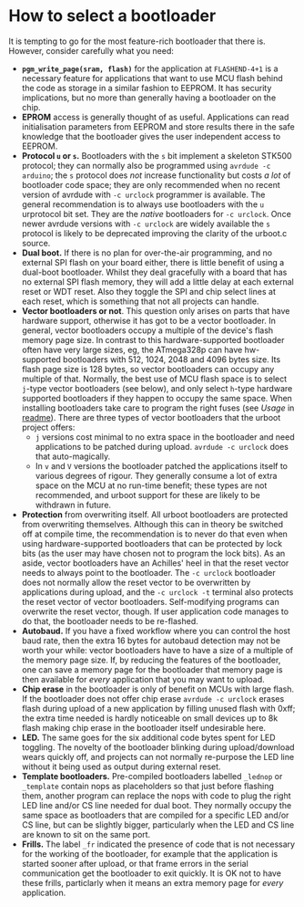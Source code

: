 # How to select a bootloader

It is tempting to go for the most feature-rich bootloader that
there is. However, consider carefully what you need:
 - **`pgm_write_page(sram, flash)`** for the application at `FLASHEND-4+1` is a necessary feature
   for applications that want to use MCU flash behind the code as storage in a similar fashion to
   EEPROM. It has security implications, but no more than generally having a bootloader on the
   chip.
 - **EPROM** access is generally thought of as useful. Applications can read initialisation
   parameters from EEPROM and store results there in the safe knowledge that the bootloader gives
   the user independent access to EEPROM.
 - **Protocol `u` or `s`.** Bootloaders with the `s` bit implement a skeleton STK500 protocol; they
   can normally also be programmed using `avrdude -c arduino`; the `s` protocol does *not* increase
   functionality but costs *a lot* of bootloader code space; they are only recommended when no
   recent version of avrdude with `-c urclock` programmer is available. The general recommendation
   is to always use bootloaders with the `u` urprotocol bit set. They are the *native* bootloaders
   for `-c urclock`. Once newer avrdude versions with `-c urclock` are widely available the `s`
   protocol is likely to be deprecated improving the clarity of the urboot.c source.
 - **Dual boot.** If there is no plan for over-the-air programming, and no external SPI flash on
   your board either, there is little benefit of using a dual-boot bootloader. Whilst they deal
   gracefully with a board that has no external SPI flash memory, they will add a little delay at
   each external reset or WDT reset. Also they toggle the SPI and chip select lines at each reset,
   which is something that not all projects can handle.
 - **Vector bootloaders or not**. This question only arises on parts that have hardware support,
   otherwise it has got to be a vector bootloader. In general, vector bootloaders occupy a multiple
   of the device's flash memory page size. In contrast to this hardware-supported bootloader often
   have very large sizes, eg, the ATmega328p can have hw-supported bootloaders with 512, 1024, 2048
   and 4096 bytes size. Its flash page size is 128 bytes, so vector bootloaders can occupy any
   multiple of that. Normally, the best use of MCU flash space is to select `j`-type vector
   bootloaders (see below), and only select `h`-type hardware supported bootloaders if they happen
   to occupy the same space. When installing bootloaders take care to program the right fuses (see
   *Usage* in [readme](https://github.com/stefanrueger/urboot/blob/main/README.md)). There are
   three types of vector bootloaders that the urboot project offers:
    + `j` versions cost minimal to no extra space in the bootloader and need applications to be
      patched during upload. `avrdude -c urclock` does that auto-magically.
    + In `v` and `V` versions the bootloader patched the applications itself to various degrees of
      rigour. They generally consume a lot of extra space on the MCU at no run-time benefit; these
      types are not recommended, and urboot support for these are likely to be withdrawn in future.
 - **Protection** from overwriting itself. All urboot bootloaders are protected from overwriting
   themselves. Although this can in theory be switched off at compile time, the recommendation is
   to never do that even when using hardware-supported bootloaders that can be protected by lock
   bits (as the user may have chosen not to program the lock bits). As an aside, vector bootloaders
   have an Achilles' heel in that the reset vector needs to always point to the bootloader. The `-c
   urclock` bootloader does not normally allow the reset vector to be overwritten by applications
   during upload, and the `-c urclock -t` terminal also protects the reset vector of vector
   bootloaders. Self-modifying programs can overwrite the reset vector, though. If user application
   code manages to do that, the bootloader needs to be re-flashed.
 - **Autobaud.** If you have a fixed workflow where you can control the host baud rate, then the
   extra 16 bytes for autobaud detection may not be worth your while: vector bootloaders have to
   have a size of a multiple of the memory page size. If, by reducing the features of the
   bootloader, one can save a memory page for the bootloader that memory page is then available for
   *every* application that you may want to upload.
 - **Chip erase** in the bootloader is only of benefit on MCUs with large flash. If the bootloader
   does not offer chip erase `avrdude -c urclock` erases flash during upload of a new application
   by filling unused flash with 0xff; the extra time needed is hardly noticeable on small devices up
   to 8k flash making chip erase in the bootloader itself undesirable here.
 - **LED.** The same goes for the six additional code bytes spent for LED toggling. The novelty of
   the bootloader blinking during upload/download wears quickly off, and projects can not normally
   re-purpose the LED line without it being used as output during external reset.
 - **Template bootloaders.** Pre-compiled bootloaders labelled `_lednop` or `_template` contain nops
   as placeholders so that just before flashing them, another program can replace the nops with
   code to plug the right LED line and/or CS line needed for dual boot. They normally occupy the
   same space as bootloaders that are compiled for a specific LED and/or CS line, but can be
   slightly bigger, particularly when the LED and CS line are known to sit on the same port.
 - **Frills.** The label `_fr` indicated the presence of code that is not necessary for the working
   of the bootloader, for example that the application is started sooner after upload, or that frame
   errors in the serial communication get the bootloader to exit quickly. It is OK not to have these
   frills, particlarly when it means an extra memory page for *every* application.
